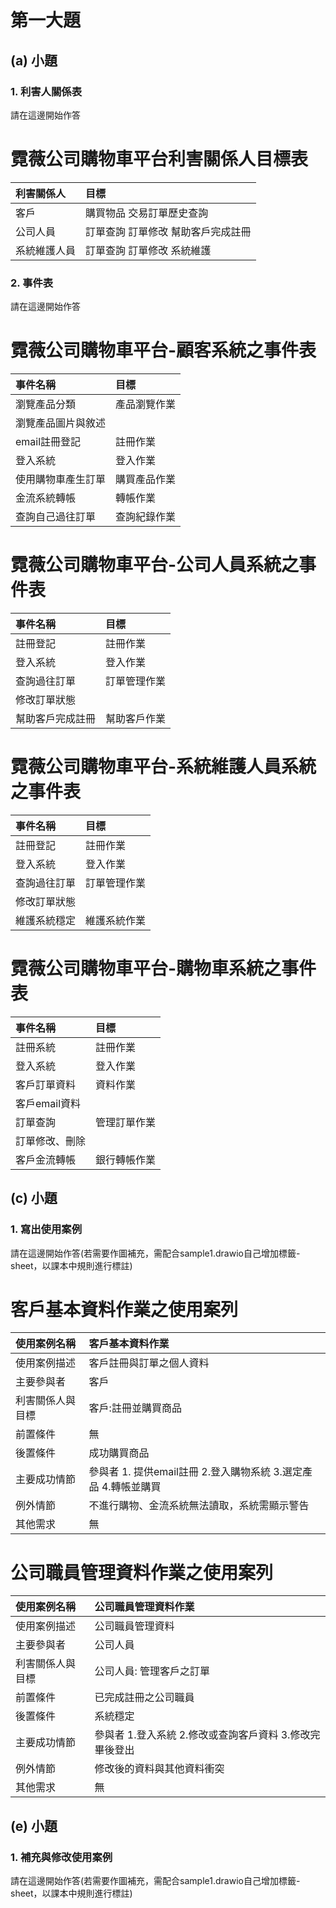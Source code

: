 # 第一大題 
## (a) 小題
### 1. 利害人關係表
請在這邊開始作答
# 霓薇公司購物車平台利害關係人目標表
| 利害關係人 | 目標 |
| :---- | :---- |
| 客戶 | 購買物品  交易訂單歷史查詢 |
| 公司人員 | 訂單查詢  訂單修改  幫助客戶完成註冊 |
| 系統維護人員 | 訂單查詢  訂單修改  系統維護 |
### 2. 事件表
請在這邊開始作答
# 霓薇公司購物車平台-顧客系統之事件表
| 事件名稱 | 目標 |
| :---- | :---- |
| 瀏覽產品分類 | 產品瀏覽作業 |
| 瀏覽產品圖片與敘述 | |
| email註冊登記 | 註冊作業 |
| 登入系統 | 登入作業 |
| 使用購物車產生訂單 | 購買產品作業 |
| 金流系統轉帳 | 轉帳作業 |
| 查詢自己過往訂單 | 查詢紀錄作業 |
# 霓薇公司購物車平台-公司人員系統之事件表
| 事件名稱 | 目標 |
| :---- | :---- |
| 註冊登記 | 註冊作業 |
| 登入系統 | 登入作業 |
| 查詢過往訂單 | 訂單管理作業 |
| 修改訂單狀態 |  |
| 幫助客戶完成註冊 | 幫助客戶作業 |
# 霓薇公司購物車平台-系統維護人員系統之事件表
| 事件名稱 | 目標 |
| :---- | :---- |
| 註冊登記 | 註冊作業 |
| 登入系統 | 登入作業 |
| 查詢過往訂單 | 訂單管理作業 |
| 修改訂單狀態 |  |
| 維護系統穩定 | 維護系統作業 |
# 霓薇公司購物車平台-購物車系統之事件表
| 事件名稱 | 目標 |
| :---- | :---- |
| 註冊系統 | 註冊作業 |
| 登入系統 | 登入作業 |
| 客戶訂單資料 | 資料作業 |
| 客戶email資料 |  |
| 訂單查詢 | 管理訂單作業 |
| 訂單修改、刪除 |  | 
| 客戶金流轉帳 | 銀行轉帳作業 |
## (c) 小題
### 1. 寫出使用案例
請在這邊開始作答(若需要作圖補充，需配合sample1.drawio自己增加標籤-sheet，以課本中規則進行標註)
# 客戶基本資料作業之使用案列
| 使用案例名稱 | 客戶基本資料作業 |
| :---- | :---- |
| 使用案例描述 | 客戶註冊與訂單之個人資料 |
| 主要參與者 | 客戶 |
| 利害關係人與目標 | 客戶:註冊並購買商品 |
| 前置條件 | 無 | 
| 後置條件 | 成功購買商品 |
| 主要成功情節 | 參與者  1. 提供email註冊  2.登入購物系統  3.選定產品  4.轉帳並購買 | 系統  1.1 系統新增提供的email資料  3.1 產生購物訂單  4.1連接銀行金流系統  4.2記錄此次購買資料|
| 例外情節 | 不進行購物、金流系統無法讀取，系統需顯示警告 |
| 其他需求 | 無 | 
# 公司職員管理資料作業之使用案列
| 使用案例名稱 | 公司職員管理資料作業 |
| :---- | :---- |
| 使用案例描述 | 公司職員管理資料 |
| 主要參與者 | 公司人員 |
| 利害關係人與目標 | 公司人員: 管理客戶之訂單 |
| 前置條件 | 已完成註冊之公司職員 | 
| 後置條件 | 系統穩定 |
| 主要成功情節 | 參與者  1.登入系統  2.修改或查詢客戶資料  3.修改完畢後登出   | 系統  1.1讀取已有資料確定用戶存在  2.1確認使用者是否擁有權限  |
| 例外情節 | 修改後的資料與其他資料衝突 |
| 其他需求 | 無 | 
## (e) 小題
### 1. 補充與修改使用案例
請在這邊開始作答(若需要作圖補充，需配合sample1.drawio自己增加標籤-sheet，以課本中規則進行標註)
